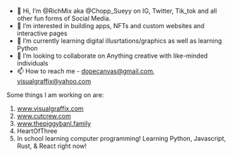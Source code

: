 - 👋 Hi, I’m @RichMix aka @Chopp_Sueyy on IG, Twitter, Tik_tok and all other fun forms of Social Media.
- 👀 I’m interested in building apps, NFTs and custom websites and interactive pages
- 🌱 I’m currently learning digital illusrtations/graphics as well as learning Python
- 💞️ I’m looking to collaborate on Anything creative with like-minded individuals
- 📫 How to reach me - dopecanvas@gmail.com, visualgraffix@yahoo.com

Some things I am working on are:
1) www.visualgraffix.com
2) www.cutcrew.com  
3) www.thepiggybanl.family
4) HeartOfThree
5) In school learning computer programming! Learning Python, Javascript, Rust, & React right now!

<!---
RichMix/RichMix is a ✨ special ✨ repository because its `README.md` (this file) appears on your GitHub profile.
You can click the Preview link to take a look at your changes.
--->
